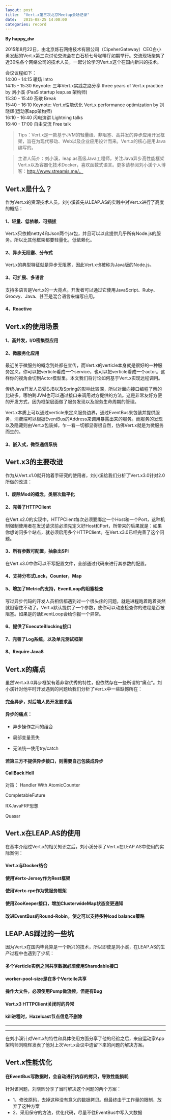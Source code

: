 ```yaml
---
layout: post
title:  "Vert.x第三次北京Meetup会场记录"
date:   2015-08-25 14:00:00
categories: record
---
```



**By happy_dw**

2015年8月22日，由北京炼石网络技术有限公司（CipeherGateway）CEO白小勇发起的Vert.x第三次讨论交流会在白石桥七号咖啡厅如期举行。交流现场聚集了近30名各个网络公司的技术人员，一起讨论学习Vert.x这个在国内新兴的技术。

会议议程如下：  
14:00 - 14:15 暖场 	Intro  
14:15 - 15:30 Keynote: 三年Vert.x实践之路分享 	three years of Vert.x practice 	by 刘小溪 (PaaS startup leap.as 架构师)  
15:30 - 15:40 茶歇 	Break  
15:40 - 16:10 Keynote: Vert.x性能优化 	Vert.x performance optimization 	by 刘晓辉(运动家app架构师)  
16:10 - 16:40 闪电演讲 	Lightning talks  
16:40 - 17:00 自由交流 	Free talk  


>Tips：Vert.x是一款基于JVM的轻量级、非阻塞、高并发的异步应用开发框架，旨在为现代移动、Web以及企业应用设计而来。Vert.x的核心是用Java编写的。 

>主讲人简介：刘小溪，leap.as高级Java工程师，关注Java异步高性能框架Vert.x以及容器化技术Docker，喜欢函数式语言。更多请参阅刘小溪个人博客：http://www.streamis.me/。

## Vert.x是什么？

作为Vert.x的资深技术人员，刘小溪首先从LEAP.AS的实践中对Vert.x进行了高度的概括：  
#### 1、轻量、低依赖、可插拔

Vert.x只依赖netty4和Json两个jar包，并且可以以此提供几乎所有Node.js的服务。所以比其他框架都要轻量化，低依赖化。

#### 2、异步无阻塞、分布式

Vert.x的典型特征就是异步无阻塞，因此Vert.x也被称为Java版的Node.js。

#### 3、可扩展、多语言

支持多语言是Vert.x的一大亮点。开发者可以通过它使用JavaScript、Ruby、Groovy、Java、甚至是混合语言来编写应用。

#### 4、Reactive

## Vert.x的使用场景

#### 1、高并发，I/O密集型应用

#### 2、微服务化应用

最近关于微服务的概念到处都在宣传，而Vert.x的verticle本身就是很好的一种服务定义，你可以把verticle看成一个service，也可以把verticle看成一个actor。这样你的视角会切到Actor模型里。本文我们将讨论如何基于Vert.x实现远程调用。

传统Java开发人员受EJB以及Spring的影响比较深，所以对面向接口编程了解的比较多。哪怕跨JVM也可以通过接口来调用对方提供的方法。这是非常友好方便的开发方式，因为框架层面做了服务发现以及服务生命周期的管理。

Vert.x本质上可以通过verticle来定义服务边界，通过EventBus来包装并提供服务，消费端可以根据EventBus的Address来调用暴露出来的服务。而服务的发现以及隐藏则由Vert.x包装掉，乍一看一切都显得很自然，仿佛Vert.x就是为微服务而生的。

#### 3、嵌入式，微型通信系统

## Vert.x3的主要改进

作为从Vert.x1.0就开始着手研究的使用者，刘小溪给我们分析了Vert.x3.0针对2.0所做的改进：

#### 1、废除Mod的概念，类层次扁平化

#### 2、完善了HTTPClient

在Vert.x2.0的实现中，HTTPClient每次必须要绑定一个Host和一个Port，这种机制强制使用者在发送请求前必须先定义好Host和Port，所带来的后果就是：如果你想访问多个站点，就必须启用多个HTTPClient。在Vert.x3.0已经完善了这个问题。

#### 3、所有参数可配置，抽象出SPI

在Vert.x3.0中你可以不写配置文件，全部通过代码来进行其参数的配置。

#### 4、支持分布式Lock，Counter，Map

#### 5、增加了Metric的支持，EventLoop的阻塞检查

写过异步代码的开发人员相信都遇到过一个很头疼的问题，就是进程跑着跑着突然就阻塞住不动了。Vert.x默认提供了一个参数，使你可以动态检查你的进程是否被阻塞。如果是的话EventLoop会给你报一个异常。

#### 6、提供了ExecuteBlocking接口

#### 7、完善了Log系统，以及单元测试框架

#### 8、Require Java8

## Vert.x的痛点

虽然Vert.x3.0异步框架有着非常优秀的特性，但依然存在一些所谓的“痛点”。刘小溪针对他平时开发遇到的问题给我们分析了Vert.x中一些缺憾所在：

#### 完全异步，对后端人员开发要求高

#### 异步的痛点：

* 异步操作之间的组合

* 局部变量丢失

* 无法统一使用try/catch

#### 若第三方不提供异步接口，则需要自己包装成异步

#### CallBack Hell

对策：
Handler With AtomicCounter

CompletableFuture

RXJavaFRP思想

Quasar

## Vert.x在LEAP.AS的使用

在基本介绍过Vert.x的相关知识之后，刘小溪分享了Vert.x在LEAP.AS中使用的实际案例：

#### Vert.x与Docker结合

#### 使用Vertx-Jersey作为Rest框架

#### 使用Vertx-rpc作为微服务框架

#### 使用ZooKeeper接口，增加ClusterwideMap状态变更通知

#### 改进EventBus的Round-Robin，使之可以支持多种load balance策略


## LEAP.AS踩过的一些坑

因为Vert.x在国内毕竟算是一个新兴的技术，所以即使是刘小溪，在LEAP.AS的生产过程中也遇到了少坑：

#### 多个Verticle实例之间共享数据必须使用Sharedable接口

#### worker-pool-size是在多个Vertcile共享

#### 操作大文件，必须使用Pump做流控，但是有Bug

#### Vert.x3 HTTPClient关闭时的异常

#### kill进程时，Hazelcast节点信息不删除
-----------
-----------

在刘小溪针对Vert.x的特性和具体使用方面分享了他的经验之后，来自运动家App架构师刘晓辉发表了他对上次Vert.x会议中遗留下来的问题的解决方案。

## 	Vert.x性能优化

#### 在EventBus写数据时，会自动进行内存的拷贝，导致性能损耗

针对该问题，刘晓辉分享了当时解决这个问题的两个方案：

* 1、修改原码，去掉这种没有意义的数据拷贝。但最终由于工作量的限制，放弃了这种方案
* 2、采用保守的方法，优化代码，尽量不往EventBus中写入大数据



